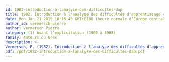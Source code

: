 ```yaml
---
id: 1982-introduction-a-lanalyse-des-difficultes-dap
title: 1982. Introduction à l'analyse des difficultés d'apprentissage considérée sous l'angle du fonctionnement intellectuel
date: Mon Jan 21 2019 10:16:49 GMT+0100 (heure normale d’Europe centrale)
author_id: vermersch-pierre
author: Vermersch Pierre
category: (1) Avant l'explicitation (1969 à 1988)
family: Auteurs du Grex
description: >-
Vermersch, P. (1982). Introduction à l'analyse des difficultés d'apprentissage considérée sous l'angle du fonctionnement intellectuel. Rapport CREFO-ORCEP. Lille : 337-353. 
pdf: /pdf/1982-introduction-a-lanalyse-des-difficultes-dap.pdf
---
```

